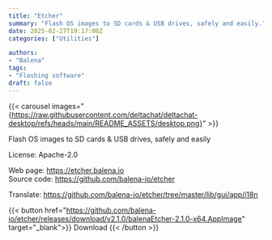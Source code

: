 ```yaml
---
title: "Etcher"
summary: "Flash OS images to SD cards & USB drives, safely and easily."
date: 2025-02-27T19:17:00Z
categories: ["Utilities"]

authors:
- "Balena"
tags: 
- "Flashing software"
draft: false
---
```


{{< carousel images="{https://raw.githubusercontent.com/deltachat/deltachat-desktop/refs/heads/main/README_ASSETS/desktop.png}" >}}

Flash OS images to SD cards & USB drives, safely and easily

License: Apache-2.0

Web page: <https://etcher.balena.io>  
Source code: <https://github.com/balena-io/etcher>

Translate: <https://github.com/balena-io/etcher/tree/master/lib/gui/app/i18n>    

{{< button href="https://github.com/balena-io/etcher/releases/download/v2.1.0/balenaEtcher-2.1.0-x64.AppImage" target="_blank">}}
Download
{{< /button >}}